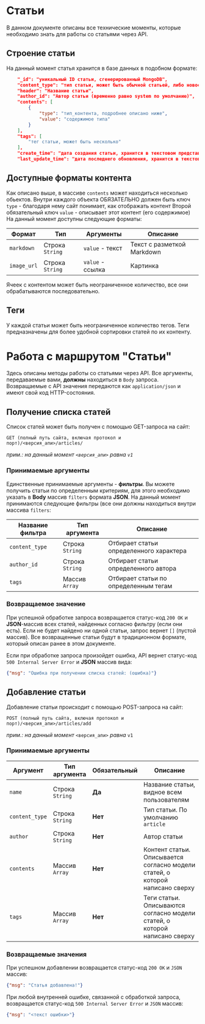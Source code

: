 # Статьи

В данном документе описаны все технические моменты, которые необходимо знать для работы со статьями через API.

## Строение статьи

На данный момент статья хранится в базе данных в подобном формате:

```json 
	"_id": "уникальный ID статьи, сгенерированный MongoDB",
	"content_type": "тип статьи, может быть обычной статьей, либо новостью (технически без ограничений)",
	"header": "Название статьи",
	"author_id": "Автор статьи (временно равно system по умолчанию)",
	"contents": [
	    {
	        "type": "тип_контента, подробнее описано ниже",
	        "value": "содержимое типа"
	    }
	],
	"tags": [
	    "тег статьи, может быть несколько"
	],
	"create_time": "дата создания статьи, хранится в текстовом представлении Date()",
	"last_update_time": "дата последнего обновления, хранится в текстовом представлении Date()"
```

## Доступные форматы контента

Как описано выше, в массиве `contents` может находиться несколько обьектов.
Внутри каждого объекта ОБЯЗАТЕЛЬНО должен быть ключ `type` - благодаря нему сайт понимает, как отображать контент
Второй обязательный ключ `value` - описывает этот контент (его содержимое)
На данный момент доступны следующие форматы: 

|Формат     |Тип            |Аргументы          |Описание                             |
|-----------|---------------|-------------------|-------------------------------------|
|`markdown` |Строка `String`|`value` - текст    |Текст с разметкой Markdown           |
|`image_url`|Строка `String`|`value` - ссылка   |Картинка                             |

Ячеек с контентом может быть неограниченное количество, все они обрабатываются последовательно.

## Теги 

У каждой статьи может быть неограниченное количество тегов. Теги предназначены для более удобной сортировки статей по их контенту.

# Работа с маршрутом "Статьи"

Здесь описаны методы работы со статьями через API. Все аргументы, передаваемые вами, **должны** находиться в `Body` запроса. Возвращаемые с API значения передаются как `application/json` и имеют свой код HTTP-состояния.

## Получение списка статей

Список статей может быть получен с помощью GET-запроса на сайт: 

```
GET (полный путь сайта, включая протокол и порт)/<версия_апи>/articles/
```

_прим.: на данный момент `<версия_апи>` равна `v1`_

### Принимаемые аргументы

Единственные принимаемые аргументы - **фильтры**. Вы можете получить статьи по определенным критериям, для этого необходимо указать в **Body** массив `filters` формата **JSON**. На данный момент принимаются следующие фильтры (все они должны находиться внутри массива `filters`: 

|Название фильтра|Тип аргумента  |Описание                               |
|----------------|---------------|---------------------------------------|
|`content_type`  |Строка `String`|Отбирает статьи определенного характера|
|`author_id`     |Строка `String`|Отбирает статьи определенного автора   |
|`tags`          |Массив `Array` |Отбирает статьи по определенным тегам  |

### Возвращаемое значение

При успешной обработке запроса возвращается статус-код `200 OK` и **JSON**-массив всех статей, найденных согласно фильтру (если они есть). Если не будет найдено ни одной статьи, запрос вернет `[]` (пустой массив). Все возвращенные статьи будут в традиционном формате, который описан ранее в этом документе.

Если при обработке запроса произойдет ошибка, API вернет статус-код `500 Internal Server Error` и **JSON** массив вида:
```json
{"msg": "Ошибка при получении списка статей: (ошибка)"}
```

## Добавление статьи

Добавление статьи происходит с помощью POST-запроса на сайт: 
```
POST (полный путь сайта, включая протокол и порт)/<версия_апи>/articles/add
```

_прим.: на данный момент_ `<версия_апи>` _равна_ `v1`

### Принимаемые аргументы

|Аргумент      |Тип аргумента  |Обязательный|Описание                                  |
|--------------|---------------|------------|------------------------------------------|
|`name`        |Строка `String`|**Да**      |Название статьи, видное всем пользователям|
|`content_type`|Строка `String`|**Нет**     |Тип статьи. По умолчанию `article`        |
|`author`      |Строка `String`|**Нет**     |Автор статьи                              |
|`contents`    |Массив `Array` |**Нет**     |Контент статьи. Описывается согласно модели статей, о которой написано сверху|
|`tags`        |Массив `Array` |**Нет**     |Теги статьи. Описываются согласно модели статей, о которой написано сверху|

### Возвращаемые значения

При успешном добавлении возвращается статус-код `200 OK` и `JSON` массив:

```json
{"msg": "Статья добавлена!"}
```

При любой внутренней ошибке, связанной с обработкой запроса, возвращается статус-код `500 Internal Server Error` и `JSON` массив:

```json
{"msg": "<текст ошибки>"}
```
